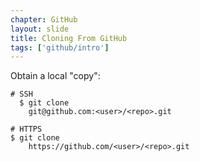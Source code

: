 ```yaml
---
chapter: GitHub
layout: slide
title: Cloning From GitHub
tags: ['github/intro']
---
```


Obtain a local "copy":

	# SSH
	  $ git clone 
        git@github.com:<user>/<repo>.git

	# HTTPS
    $ git clone
    	https://github.com/<user>/<repo>.git